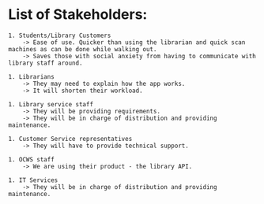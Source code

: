# List of Stakeholders:


	1. Students/Library Customers
		-> Ease of use. Quicker than using the librarian and quick scan machines as can be done while walking out.
		-> Saves those with social anxiety from having to communicate with library staff around.

	1. Librarians
		-> They may need to explain how the app works.
		-> It will shorten their workload.

	1. Library service staff
		-> They will be providing requirements.
		-> They will be in charge of distribution and providing maintenance.

	1. Customer Service representatives
		-> They will have to provide technical support.

	1. OCWS staff
		-> We are using their product - the library API.
		
	1. IT Services
		-> They will be in charge of distribution and providing maintenance.